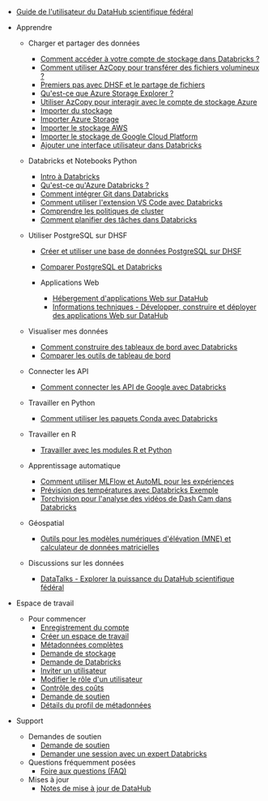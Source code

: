 - [Guide de l'utilisateur du DataHub scientifique fédéral](/fr/UserGuide/Guide-de-l'utilisateur.md)

- Apprendre [](Icon:LibraryBooks)
  - Charger et partager des données
    - [Comment accéder à votre compte de stockage dans Databricks ?](/fr/UserGuide/Databricks/Accédez-à-votre-compte-de-stockage-dans-Databricks.md)
    - [Comment utiliser AzCopy pour transférer des fichiers volumineux ?](/fr/UserGuide/Databricks/AzCopy.md)      
    - [Premiers pas avec DHSF et le partage de fichiers](/fr/UserGuide/Tutorials/Cas-d'utilisation-1.md)
    - [Qu'est-ce que Azure Storage Explorer ?](/fr/UserGuide/Storage/Datahub-AzureStorage.md)
    - [Utiliser AzCopy pour interagir avec le compte de stockage Azure](/fr/UserGuide/Storage/Utilisez-AzCopy.md)
    - [Importer du stockage](/fr/UserGuide/Storage/Stockage-des-importations.md)
    - [Importer Azure Storage](/fr/UserGuide/Storage/Importer-Azure-Storage.md)
    - [Importer le stockage AWS](/fr/UserGuide/Storage/Importer-le-stockage-AWS.md)
    - [Importer le stockage de Google Cloud Platform](/fr/UserGuide/Storage/Importer-le-stockage-GCP.md)
    - [Ajouter une interface utilisateur dans Databricks](https://learn.microsoft.com/fr-ca/azure/databricks/ingestion/add-data/)

  - Databricks et Notebooks Python
    - [Intro à Databricks](/fr/UserGuide/Databricks/Databricks-101.md)
    - [Qu'est-ce qu'Azure Databricks ?](/fr/UserGuide/Databricks/Databricks.md)
    - [Comment intégrer Git dans Databricks](/fr/UserGuide/Databricks/Intégration-de-Git.md)
    - [Comment utiliser l'extension VS Code avec Databricks](/fr/UserGuide/Databricks/extension-vscode.md)
    - [Comprendre les politiques de cluster](/fr/UserGuide/Databricks/Politiques-des-clusters.md)
    - [Comment planifier des tâches dans Databricks](/fr/UserGuide/Databricks/Flux-de-travail.md)

  - Utiliser PostgreSQL sur DHSF
    - [Créer et utiliser une base de données PostgreSQL sur DHSF](/fr/UserGuide/Database/Postgres.md)
    - [Comparer PostgreSQL et Databricks](/fr/UserGuide/Database/Comparaison-des-bases-de-données-psql.md)

    - Applications Web
      - [Hébergement d'applications Web sur DataHub](/fr/UserGuide/WebApps/WebApps.md)
      - [Informations techniques - Développer, construire et déployer des applications Web sur DataHub](/fr/UserGuide/Tutorials/Build-deploy-webapp.md)

  - Visualiser mes données
    - [Comment construire des tableaux de bord avec Databricks](/fr/UserGuide/Databricks/Tableau-de-bord.md)
    - [Comparer les outils de tableau de bord](/fr/UserGuide/Databricks/Comparaison-des-outils-de-tableau-de-bord.md)

  - Connecter les API
    - [Comment connecter les API de Google avec Databricks](/fr/UserGuide/Databricks/Connexion-à-l'API-Google.md)

  - Travailler en Python
    - [Comment utiliser les paquets Conda avec Databricks](/fr/UserGuide/Databricks/Paquets-Conda.md)  

  - Travailler en R
    - [Travailler avec les modules R et Python](/fr/UserGuide/Databricks/Modules.md)

  - Apprentissage automatique
    - [Comment utiliser MLFlow et AutoML pour les expériences](/fr/UserGuide/Databricks/Expériences-Automl.md)
    - [Prévision des températures avec Databricks Exemple](/fr/UserGuide/Tutorials/Prévisions-SST.md)
    - [Torchvision pour l'analyse des vidéos de Dash Cam dans Databricks](/fr/UserGuide/Tutorials/Torchvision.md)

  - Géospatial
    - [Outils pour les modèles numériques d'élévation (MNE) et calculateur de données matricielles](https://www.statcan.gc.ca/fr/afc/cours-en-ligne/qgis/2020020)

  - Discussions sur les données
    - [DataTalks - Explorer la puissance du DataHub scientifique fédéral](/fr/UserGuide/Tutorials/Discussions-sur-les-données.md)

- Espace de travail [](Icon:Workspaces)
  - Pour commencer
    - [Enregistrement du compte](/fr/UserGuide/Preregistration/Preregistration.md)
    - [Créer un espace de travail](/fr/UserGuide/GettingStarted/Creating-a-workspace.md)
    - [Métadonnées complètes](/fr/UserGuide/GettingStarted/Complete-metadata.md)
    - [Demande de stockage](/fr/UserGuide/GettingStarted/Demande-de-stockage.md)
    - [Demande de Databricks](/fr/UserGuide/GettingStarted/Demander-des-databricks.md)
    - [Inviter un utilisateur](/fr/UserGuide/GettingStarted/Invite-a-user.md)
    - [Modifier le rôle d'un utilisateur](/fr/UserGuide/GettingStarted/Change-a-user-role.md.md)
    - [Contrôle des coûts](/fr/UserGuide/GettingStarted/Contrôler-les-coûts-de-l'espace-de-travail.md)
    - [Demande de soutien](/fr/UserGuide/GettingStarted/Logging-a-ticket.md)
    - [Détails du profil de métadonnées](/fr/UserGuide/Workspace/Métadonnées-du-profil-de-l'espace-de-travail.md)

- Support [](Icon:HelpOutline)
  - Demandes de soutien
    - [Demande de soutien](/fr/UserGuide/GettingStarted/Enregistrement-d'un-ticket.md)
    - [Demander une session avec un expert Databricks](/fr/UserGuide/Databricks/Demande-de-session-databricks.md)
  - Questions fréquemment posées
    - [Foire aux questions (FAQ)](/fr/UserGuide/DHSF-FAQs.md)
  - Mises à jour
    - [Notes de mise à jour de DataHub](/fr/UserGuide/Notes-de-mise-à-jour.md)
